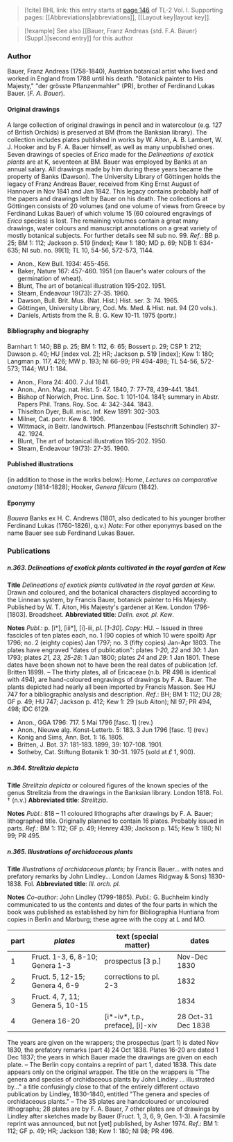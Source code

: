 > [!cite] BHL link: this entry starts at [page 146](https://www.biodiversitylibrary.org/item/103414#page/194/mode/1up) of TL-2 Vol. I.
> Supporting pages: [[Abbreviations|abbreviations]], [[Layout key|layout key]].

> [!example] See also [[Bauer, Franz Andreas {std. F.A. Bauer} (Suppl.)|second entry]] for this author

### Author

Bauer, Franz Andreas (1758-1840), Austrian botanical artist who lived and worked in England from 1788 until his death. "Botanick painter to His Majesty," "der grösste Pflanzenmahler" (PR), brother of Ferdinand Lukas Bauer. (*F. A. Bauer*).

#### Original drawings

A large collection of original drawings in pencil and in watercolour (e.g. 127 of British Orchids) is preserved at BM (from the Banksian library). The collection includes plates published in works by W. Aiton, A. B. Lambert, W. J. Hooker and by F. A. Bauer himself, as well as many unpublished ones. Seven drawings of species of *Erica* made for the *Delineations of exotick plants* are at K, seventeen at BM. Bauer was employed by Banks at an annual salary. All drawings made by him during these years became the property of Banks (Dawson). The University Library of Göttingen holds the legacy of Franz Andreas Bauer, received from King Ernst August of Hannover in Nov 1841 and Jan 1842. This legacy contains probably half of the papers and drawings left by Bauer on his death. The collections at Göttingen consists of 20 volumes (and one volume of views from Greece by Ferdinand Lukas Bauer) of which volume 15 (60 coloured engravings of *Erica* species) is lost. The remaining volumes contain a great many drawings, water colours and manuscript annotations on a great variety of mostly botanical subjects. For further details see NI sub no. 99.
*Ref*.: BB p. 25; BM 1: 112; Jackson p. 519 \[index\]; Kew 1: 180; MD p. 69; NDB 1: 634-635; NI sub. no. 99\[1\]; TL 10, 54-56, 572-573, 1144.
- Anon., Kew Bull. 1934: 455-456.
- Baker, Nature 167: 457-460. 1951 (on Bauer's water colours of the germination of wheat).
- Blunt, The art of botanical illustration 195-202. 1951.
- Stearn, Endeavour 19(73): 27-35. 1960.
- Dawson, Bull. Brit. Mus. (Nat. Hist.) Hist. ser. 3: 74. 1965.
- Göttingen, University Library, Cod. Ms. Med. & Hist. nat. 94 (20 vols.).
- Daniels, Artists from the R. B. G. Kew 10-11. 1975 (portr.)

#### Bibliography and biography

Barnhart 1: 140; BB p. 25; BM 1: 112, 6: 65; Bossert p. 29; CSP 1: 212; Dawson p. 40; HU \[index vol. 2\]; HR; Jackson p. 519 \[index\]; Kew 1: 180; Langman p. 117, 426; MW p. 193; NI 66-99; PR 494-498; TL 54-56, 572-573; 1144; WU 1: 184.
- Anon., Flora 24: 400. 7 Jul 1841.
- Anon., Ann. Mag. nat. Hist. 5: 47. 1840, 7: 77-78, 439-441. 1841.
- Bishop of Norwich, Proc. Linn. Soc. 1: 101-104. 1841; summary in Abstr. Papers Phil. Trans. Roy. Soc. 4: 342-344. 1843.
- Thiselton Dyer, Bull. misc. Inf. Kew 1891: 302-303.
- Milner, Cat. portr. Kew 8. 1906.
- Wittmack, *in* Beitr. landwirtsch. Pflanzenbau (Festschrift Schindler) 37-42. 1924.
- Blunt, The art of botanical illustration 195-202. 1950.
- Stearn, Endeavour 19(73): 27-35. 1960.

#### Published illustrations

(in addition to those in the works below): Home, *Lectures on comparative anatomy* (1814-1828); Hooker, *Genera filicum* (1842).

#### Eponymy

*Bauera* Banks ex H. C. Andrews (1801, also dedicated to his younger brother Ferdinand Lukas (1760-1826), q.v.)
*Note*: For other eponymys based on the name Bauer see sub Ferdinand Lukas Bauer.

### Publications

##### n.363. Delineations of exotick plants cultivated in the royal garden at Kew

**Title**
*Delineations of exotick plants cultivated in the royal garden at Kew*. Drawn and coloured, and the botanical characters displayed according to the Linnean system, by Francis Bauer, botanick painter to His Majesty. Published by W. T. Aiton, His Majesty's gardener at Kew. London 1796-\[1803\]. Broadsheet.
**Abbreviated title**: *Delin. exot. pl. Kew*.

**Notes**
*Publ*.: p. \[i\*\], \[iii\*\], \[i\]-iii, *pl*. \[*1-30*\]. *Copy*: HU. – Issued in three fascicles of ten plates each, no. 1 (90 copies of which 10 were spoilt) Apr 1796; no. 2 (eighty copies) Jan 1797; no. 3 (fifty copies) Jan-Apr 1803. The plates have engraved "dates of publication": plates *1-20, 22* and *30*: 1 Jan 1793; plates *21, 23, 25-28*: 1 Jan 1800; plates *24* and *29*: 1 Jan 1801. These dates have been shown not to have been the real dates of publication (cf. Britten 1899). – The thirty plates, all of Ericaceae (n.b. PR 498 is identical with 494), are hand-coloured engravings of drawings by F. A. Bauer. The plants depicted had nearly all been imported by Francis Masson. See HU 747 for a bibliographic analysis and description.
*Ref*.: BH; BM 1: 112; DU 28; GF p. 49; HU 747; Jackson p. 412; Kew 1: 29 (sub Aiton); NI 97; PR 494, 498; IDC 6129.
- Anon., GGA 1796: 717. 5 Mai 1796 \[fasc. 1\] (rev.)
- Anon., Nieuwe alg. Konst-Letterb. 5: 183. 3 Jun 1796 \[fasc. 1\] (rev.)
- Konig and Sims, Ann. Bot. 1: 16. 1805.
- Britten, J. Bot. 37: 181-183. 1899, 39: 107-108. 1901.
- Sotheby, Cat. Stiftung Botanik 1: 30-31. 1975 (sold at *£* 1, 900).

##### n.364. Strelitzia depicta

**Title**
*Strelitzia depicta* or coloured figures of the known species of the genus Strelitzia from the drawings in the Banksian library. London 1818. Fol. † (n.v.)
**Abbreviated title**: *Strelitzia*.

**Notes**
*Publ*.: 818 – 11 coloured lithographs after drawings by F. A. Bauer; lithographed title. Originally planned to contain 16 plates. Probably issued in parts.
*Ref*.: BM 1: 112; GF p. 49; Henrey 439; Jackson p. 145; Kew 1: 180; NI 99; PR 495.

##### n.365. Illustrations of orchidaceous plants

**Title**
*Illustrations of orchidaceous plants*; by Francis Bauer... with notes and prefatory remarks by John Lindley... London (James Ridgway & Sons) 1830-1838. Fol.
**Abbreviated title**: *Ill. orch. pl.*

**Notes**
*Co-author*: John Lindley (1799-1865).
*Publ*.: G. Buchheim kindly communicated to us the contents and dates of the four parts in which the book was published as established by him for Bibliographia Huntiana from copies in Berlin and Marburg; these agree with the copy at L and MO.

|part	|*plates*	|text (special matter)	|dates|
|---	|---	|---	|---	|
|1	|Fruct. 1-3, 6, 8-10; Genera 1-3	|prospectus \[3 p.\]	|Nov-Dec 1830|
|2	|Fruct. 5, 12-15; Genera 4, 6-9	|corrections to pl. 2-3	|1832|
|3	|Fruct. 4, 7, 11; Genera 5, 10-15	|	|1834|
|4	|Genera 16-20	|\[i\*-iv\*, t.p., preface\], \[i\]-xiv	|28 Oct-31 Dec 1838|

The years are given on the wrappers; the prospectus (part 1) is dated Nov 1830, the prefatory remarks (part 4) 24 Oct 1838. Plates 16-20 are dated 1 Dec 1837; the years in which Bauer made the drawings are given on each plate. – The Berlin copy contains a reprint of part 1, dated 1838. This date appears only on the original wrapper. The title on the wrappers is "The genera and species of orchidaceous plants by John Lindley ... illustrated by..." a title confusingly close to that of the entirely different octavo publication by Lindley, 1830-1840, entitled "The genera and species of orchidaceous plants." – The 35 plates are handcoloured or uncoloured lithographs; 28 plates are by F. A. Bauer, 7 other plates are of drawings by Lindley after sketches made by Bauer (Fruct. 1, 3, 6, 9, Gen. 1-3). A facsimile reprint was announced, but not \[yet\] published, by Asher 1974.
*Ref*.: BM 1: 112; GF p. 49; HR; Jackson 138; Kew 1: 180; NI 98; PR 496.

